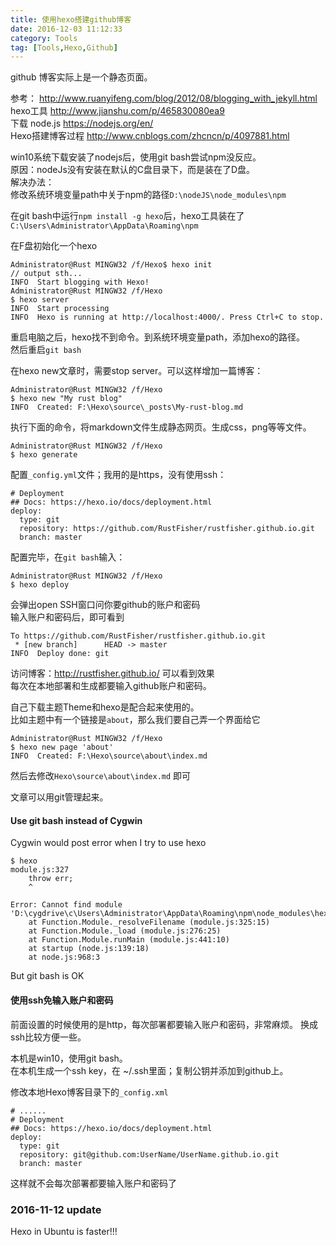 ```yaml
---
title: 使用hexo搭建github博客
date: 2016-12-03 11:12:33
category: Tools
tag: [Tools,Hexo,Github]
---
```

github 博客实际上是一个静态页面。

参考：
http://www.ruanyifeng.com/blog/2012/08/blogging_with_jekyll.html  
hexo工具 http://www.jianshu.com/p/465830080ea9  
下载 node.js https://nodejs.org/en/  
Hexo搭建博客过程 http://www.cnblogs.com/zhcncn/p/4097881.html  

win10系统下载安装了nodejs后，使用git bash尝试npm没反应。  
原因：nodeJs没有安装在默认的C盘目录下，而是装在了D盘。  
解决办法：  
修改系统环境变量path中关于npm的路径`D:\nodeJS\node_modules\npm`

在git bash中运行`npm install -g hexo`后，hexo工具装在了  
`C:\Users\Administrator\AppData\Roaming\npm`

在F盘初始化一个hexo
```
Administrator@Rust MINGW32 /f/Hexo$ hexo init
// output sth...
INFO  Start blogging with Hexo!  
Administrator@Rust MINGW32 /f/Hexo
$ hexo server
INFO  Start processing
INFO  Hexo is running at http://localhost:4000/. Press Ctrl+C to stop.  
```

重启电脑之后，hexo找不到命令。到系统环境变量path，添加hexo的路径。  
然后重启`git bash`

在hexo new文章时，需要stop server。可以这样增加一篇博客：
```
Administrator@Rust MINGW32 /f/Hexo
$ hexo new "My rust blog"
INFO  Created: F:\Hexo\source\_posts\My-rust-blog.md  
```
执行下面的命令，将markdown文件生成静态网页。生成css，png等等文件。
```
Administrator@Rust MINGW32 /f/Hexo
$ hexo generate  
```
配置`_config.yml`文件；我用的是https，没有使用ssh：
```
# Deployment
## Docs: https://hexo.io/docs/deployment.html
deploy:
  type: git
  repository: https://github.com/RustFisher/rustfisher.github.io.git
  branch: master
```
配置完毕，在`git bash`输入：
```
Administrator@Rust MINGW32 /f/Hexo
$ hexo deploy
```
会弹出open SSH窗口问你要github的账户和密码  
输入账户和密码后，即可看到
```
To https://github.com/RustFisher/rustfisher.github.io.git
 * [new branch]      HEAD -> master
INFO  Deploy done: git
```
访问博客：http://rustfisher.github.io/ 可以看到效果  
每次在本地部署和生成都要输入github账户和密码。

自己下载主题Theme和hexo是配合起来使用的。  
比如主题中有一个链接是`about`，那么我们要自己弄一个界面给它
```
Administrator@Rust MINGW32 /f/Hexo
$ hexo new page 'about'
INFO  Created: F:\Hexo\source\about\index.md
```
然后去修改`Hexo\source\about\index.md` 即可

文章可以用git管理起来。

#### Use git bash instead of Cygwin

Cygwin would post error when I try to use hexo
```
$ hexo
module.js:327
    throw err;
    ^

Error: Cannot find module 'D:\cygdrive\c\Users\Administrator\AppData\Roaming\npm\node_modules\hexo\bin\hexo'
    at Function.Module._resolveFilename (module.js:325:15)
    at Function.Module._load (module.js:276:25)
    at Function.Module.runMain (module.js:441:10)
    at startup (node.js:139:18)
    at node.js:968:3
```
But git bash is OK

#### 使用ssh免输入账户和密码
前面设置的时候使用的是http，每次部署都要输入账户和密码，非常麻烦。
换成ssh比较方便一些。

本机是win10，使用git bash。  
在本机生成一个ssh key，在 ~/.ssh里面；复制公钥并添加到github上。

修改本地Hexo博客目录下的`_config.xml`

```
# ......
# Deployment
## Docs: https://hexo.io/docs/deployment.html
deploy:
  type: git
  repository: git@github.com:UserName/UserName.github.io.git
  branch: master
```

这样就不会每次部署都要输入账户和密码了

### 2016-11-12 update
Hexo in Ubuntu is faster!!!
